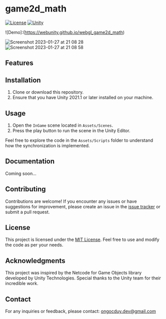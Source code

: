 # game2d_math

[![License](https://img.shields.io/badge/license-MIT-blue.svg)](LICENSE)
[![Unity](https://img.shields.io/badge/unity-2021.1%2B-green.svg)](https://unity3d.com/get-unity/download)

![Demo]:(https://webunity.github.io/webgl_game2d_math)

![Screenshot 2023-01-27 at 21 08 28](https://user-images.githubusercontent.com/62178856/215115837-3cba1a11-4cb7-40f2-8e8c-11bd91be4064.png)
![Screenshot 2023-01-27 at 21 08 58](https://user-images.githubusercontent.com/62178856/215115879-c8fcd272-d5bd-479b-bc34-1f91de09db14.png)

## Features

## Installation

1. Clone or download this repository.
2. Ensure that you have Unity 2021.1 or later installed on your machine.

## Usage

1. Open the `InGame` scene located in `Assets/Scenes`.
2. Press the play button to run the scene in the Unity Editor.

Feel free to explore the code in the `Assets/Scripts` folder to understand how the synchronization is implemented.

## Documentation

Coming soon...

## Contributing

Contributions are welcome! If you encounter any issues or have suggestions for improvement, please create an issue in the [issue tracker](https://github.com/your-username/netcode-repo/issues) or submit a pull request.

## License

This project is licensed under the [MIT License](LICENSE). Feel free to use and modify the code as per your needs.

## Acknowledgments

This project was inspired by the Netcode for Game Objects library developed by Unity Technologies. Special thanks to the Unity team for their incredible work.

## Contact

For any inquiries or feedback, please contact: ongocduy.dev@gmail.com
